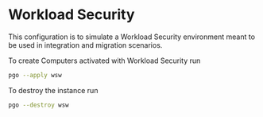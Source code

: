 # Workload Security

This configuration is to simulate a Workload Security environment meant to be used in integration and migration scenarios.

To create Computers activated with Workload Security run

```sh
pgo --apply wsw
```

To destroy the instance run

```sh
pgo --destroy wsw
```
